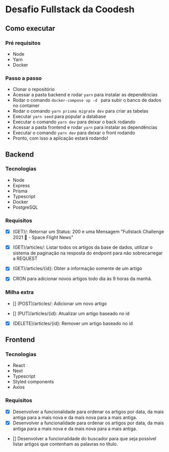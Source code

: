 # Desafio Fullstack da Coodesh

## Como executar
### Pré requisitos 
- Node
- Yarn
- Docker

### Passo a passo
- Clonar o repositório
- Acessar a pasta backend e rodar ```yarn``` para instalar as dependências
- Rodar o comando ```docker-compose up -d ``` para subir o banco de dados no container
- Rodar o comando ```yarn prisma migrate dev``` para criar as tabelas
- Executar ```yarn seed``` para popular a database
- Executar o comando ```yarn dev``` para deixar o back rodando 
- Acessar a pasta frontend e rodar ```yarn``` para instalar as dependências
- Executar o comando ```yarn dev``` para deixar o front rodando 
- Pronto, com isso a aplicação estará rodando!

## Backend
### Tecnologias
- Node
- Express
- Prisma
- Typescript
- Docker
- PostgreSQL

### Requisitos
- [x] (GET)/:  Retornar um Status: 200 e uma Mensagem "Fullstack Challenge 2021 🏅 - Space Flight News"

- [x] (GET)/articles/:   Listar todos os artigos da base de dados, utilizar o sistema de paginação na resposta do endpoint para não sobrecarregar a REQUEST

- [x] (GET)/articles/{id}: Obter a informação somente de um artigo

- [x] CRON para adicionar novos artigos todo dia às 9 horas da manhã.

### Milha extra
- [] (POST)/articles/: Adicionar um novo artigo

- [] (PUT)/articles/{id}: Atualizar um artigo baseado no id

- [x] (DELETE)/articles/{id}: Remover um artigo baseado no id

## Frontend
### Tecnologias
- React
- Next
- Typescript
- Styled components
- Axios

### Requisitos 
- [x] Desenvolver a funcionalidade para ordenar os artigos por data, da mais antiga para a mais nova e da mais nova para a mais antiga.
- [x] Desenvolver a funcionalidade para ordenar os artigos por data, da mais antiga para a mais nova e da mais nova para a mais antiga.
- [] Desenvolver a funcionalidade do buscador para que seja possível listar artigos que contenham as palavras no título.

